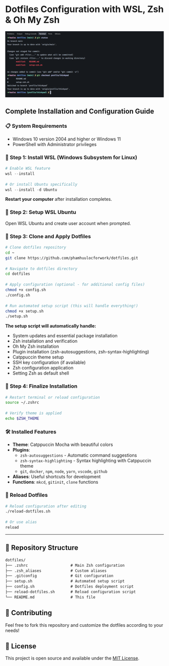 # Dotfiles Configuration with WSL, Zsh & Oh My Zsh

![Thumbnail](./thumbnail.png)

## Complete Installation and Configuration Guide

### 📋 System Requirements

- Windows 10 version 2004 and higher or Windows 11
- PowerShell with Administrator privileges

### 🚀 Step 1: Install WSL (Windows Subsystem for Linux)

```powershell
# Enable WSL feature
wsl --install

# Or install Ubuntu specifically
wsl --install -d Ubuntu
```

**Restart your computer** after installation completes.

### 🐧 Step 2: Setup WSL Ubuntu

Open WSL Ubuntu and create user account when prompted.

### 📁 Step 3: Clone and Apply Dotfiles

```bash
# Clone dotfiles repository
cd ~
git clone https://github.com/phamhuulocforwork/dotfiles.git

# Navigate to dotfiles directory
cd dotfiles

# Apply configuration (optional - for additional config files)
chmod +x config.sh
./config.sh

# Run automated setup script (this will handle everything!)
chmod +x setup.sh
./setup.sh
```

**The setup script will automatically handle:**

- System updates and essential package installation
- Zsh installation and verification
- Oh My Zsh installation
- Plugin installation (zsh-autosuggestions, zsh-syntax-highlighting)
- Catppuccin theme setup
- SSH key configuration (if available)
- Zsh configuration application
- Setting Zsh as default shell

### 🎨 Step 4: Finalize Installation

```bash
# Restart terminal or reload configuration
source ~/.zshrc

# Verify theme is applied
echo $ZSH_THEME
```

### 🛠️ Installed Features

- **Theme**: Catppuccin Mocha with beautiful colors
- **Plugins**:
  - `zsh-autosuggestions` - Automatic command suggestions
  - `zsh-syntax-highlighting` - Syntax highlighting with Catppuccin theme
  - `git`, `docker`, `npm`, `node`, `yarn`, `vscode`, `github`
- **Aliases**: Useful shortcuts for development
- **Functions**: `mkcd`, `gitinit`, `clone` functions

### 📝 Reload Dotfiles

```bash
# Reload configuration after editing
./reload-dotfiles.sh

# Or use alias
reload
```

---

## 📂 Repository Structure

```txt
dotfiles/
├── .zshrc                   # Main Zsh configuration
├── .zsh_aliases             # Custom aliases
├── .gitconfig               # Git configuration
├── setup.sh                 # Automated setup script
├── config.sh                # Dotfiles deployment script
├── reload-dotfiles.sh       # Reload configuration script
└── README.md                # This file
```

## 🤝 Contributing

Feel free to fork this repository and customize the dotfiles according to your needs!

## 📄 License

This project is open source and available under the [MIT License](LICENSE).
